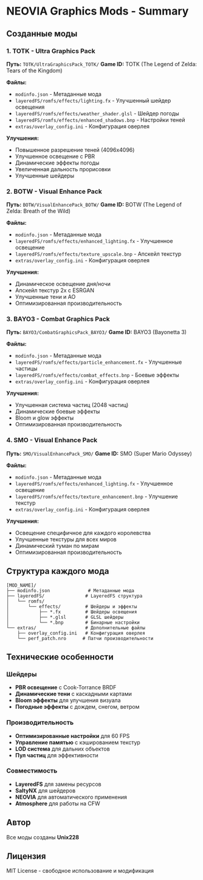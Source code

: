 # NEOVIA Graphics Mods - Summary

## Созданные моды

### 1. TOTK - Ultra Graphics Pack
**Путь:** `TOTK/UltraGraphicsPack_TOTK/`
**Game ID:** TOTK (The Legend of Zelda: Tears of the Kingdom)

**Файлы:**
- `modinfo.json` - Метаданные мода
- `layeredFS/romfs/effects/lighting.fx` - Улучшенный шейдер освещения
- `layeredFS/romfs/effects/weather_shader.glsl` - Шейдер погоды
- `layeredFS/romfs/effects/enhanced_shadows.bnp` - Настройки теней
- `extras/overlay_config.ini` - Конфигурация оверлея

**Улучшения:**
- Повышенное разрешение теней (4096x4096)
- Улучшенное освещение с PBR
- Динамические эффекты погоды
- Увеличенная дальность прорисовки
- Улучшенные шейдеры

### 2. BOTW - Visual Enhance Pack
**Путь:** `BOTW/VisualEnhancePack_BOTW/`
**Game ID:** BOTW (The Legend of Zelda: Breath of the Wild)

**Файлы:**
- `modinfo.json` - Метаданные мода
- `layeredFS/romfs/effects/enhanced_lighting.fx` - Улучшенное освещение
- `layeredFS/romfs/effects/texture_upscale.bnp` - Апскейл текстур
- `extras/overlay_config.ini` - Конфигурация оверлея

**Улучшения:**
- Динамическое освещение дня/ночи
- Апскейл текстур 2x с ESRGAN
- Улучшенные тени и AO
- Оптимизированная производительность

### 3. BAYO3 - Combat Graphics Pack
**Путь:** `BAYO3/CombatGraphicsPack_BAYO3/`
**Game ID:** BAYO3 (Bayonetta 3)

**Файлы:**
- `modinfo.json` - Метаданные мода
- `layeredFS/romfs/effects/particle_enhancement.fx` - Улучшенные частицы
- `layeredFS/romfs/effects/combat_effects.bnp` - Боевые эффекты
- `extras/overlay_config.ini` - Конфигурация оверлея

**Улучшения:**
- Улучшенная система частиц (2048 частиц)
- Динамические боевые эффекты
- Bloom и glow эффекты
- Оптимизированная производительность

### 4. SMO - Visual Enhance Pack
**Путь:** `SMO/VisualEnhancePack_SMO/`
**Game ID:** SMO (Super Mario Odyssey)

**Файлы:**
- `modinfo.json` - Метаданные мода
- `layeredFS/romfs/effects/enhanced_lighting.fx` - Улучшенное освещение
- `layeredFS/romfs/effects/texture_enhancement.bnp` - Улучшение текстур
- `extras/overlay_config.ini` - Конфигурация оверлея

**Улучшения:**
- Освещение специфичное для каждого королевства
- Улучшенные текстуры для всех миров
- Динамический туман по мирам
- Оптимизированная производительность

## Структура каждого мода

```
[MOD_NAME]/
├── modinfo.json              # Метаданные мода
├── layeredFS/               # LayeredFS структура
│   └── romfs/
│       └── effects/         # Шейдеры и эффекты
│           ├── *.fx         # Шейдеры освещения
│           ├── *.glsl       # GLSL шейдеры
│           └── *.bnp        # Бинарные настройки
└── extras/                  # Дополнительные файлы
    ├── overlay_config.ini   # Конфигурация оверлея
    └── perf_patch.nro      # Патчи производительности
```

## Технические особенности

### Шейдеры
- **PBR освещение** с Cook-Torrance BRDF
- **Динамические тени** с каскадными картами
- **Bloom эффекты** для улучшения визуала
- **Погодные эффекты** с дождем, снегом, ветром

### Производительность
- **Оптимизированные настройки** для 60 FPS
- **Управление памятью** с кэшированием текстур
- **LOD система** для дальних объектов
- **Пул частиц** для эффективности

### Совместимость
- **LayeredFS** для замены ресурсов
- **SaltyNX** для шейдеров
- **NEOVIA** для автоматического применения
- **Atmosphere** для работы на CFW

## Автор

Все моды созданы **Unix228**

## Лицензия

MIT License - свободное использование и модификация